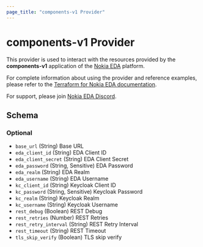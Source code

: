 ```yaml
---
page_title: "components-v1 Provider"
---
```


# components-v1 Provider

This provider is used to interact with the resources provided by the **components-v1** application of the [Nokia EDA](https://docs.eda.dev) platform.

For complete information about using the provider and reference examples, please refer to the [Terraform for Nokia EDA documentation](https://docs.eda.dev/latest/development/terraform/).

For support, please join [Nokia EDA Discord](https://eda.dev/discord).

<!-- schema generated by tfplugindocs -->
## Schema

### Optional

- `base_url` (String) Base URL
- `eda_client_id` (String) EDA Client ID
- `eda_client_secret` (String) EDA Client Secret
- `eda_password` (String, Sensitive) EDA Password
- `eda_realm` (String) EDA Realm
- `eda_username` (String) EDA Username
- `kc_client_id` (String) Keycloak Client ID
- `kc_password` (String, Sensitive) Keycloak Password
- `kc_realm` (String) Keycloak Realm
- `kc_username` (String) Keycloak Username
- `rest_debug` (Boolean) REST Debug
- `rest_retries` (Number) REST Retries
- `rest_retry_interval` (String) REST Retry Interval
- `rest_timeout` (String) REST Timeout
- `tls_skip_verify` (Boolean) TLS skip verify